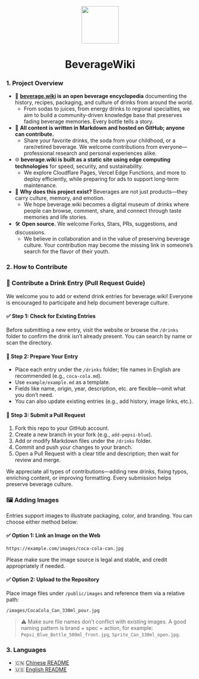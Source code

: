 <div align="center">
<img src="https://s2.loli.net/2025/10/04/lMf9pqYnQD3kt7T.png" style="width:100px;" width="100"/>
<h1>BeverageWiki</h1>
</div>

### 1. Project Overview

- 🍹 **[beverage.wiki](https://beverage.wiki/) is an open beverage encyclopedia** documenting the history, recipes, packaging, and culture of drinks from around the world.
	- From sodas to juices, from energy drinks to regional specialties, we aim to build a community-driven knowledge base that preserves fading beverage memories. Every bottle tells a story.
- 📖 **All content is written in Markdown and hosted on GitHub; anyone can contribute.**
	- Share your favorite drinks, the soda from your childhood, or a rare/retired beverage. We welcome contributions from everyone—professional research and personal experiences alike.
- 🌐 **beverage.wiki is built as a static site using edge computing technologies** for speed, security, and sustainability.
	- We explore Cloudflare Pages, Vercel Edge Functions, and more to deploy efficiently, while preparing for ads to support long-term maintenance.
- 🧃 **Why does this project exist?** Beverages are not just products—they carry culture, memory, and emotion.
	- We hope beverage.wiki becomes a digital museum of drinks where people can browse, comment, share, and connect through taste memories and life stories.
- 🛠 **Open source.** We welcome Forks, Stars, PRs, suggestions, and discussions.
	- We believe in collaboration and in the value of preserving beverage culture. Your contribution may become the missing link in someone’s search for the flavor of their youth.

### 2. How to Contribute

### 🧃 Contribute a Drink Entry (Pull Request Guide)

We welcome you to add or extend drink entries for beverage.wiki! Everyone is encouraged to participate and help document beverage culture.

#### ✅ Step 1: Check for Existing Entries

Before submitting a new entry, visit the website or browse the `/drinks` folder to confirm the drink isn’t already present. You can search by name or scan the directory.

#### 📄 Step 2: Prepare Your Entry

- Place each entry under the `/drinks` folder; file names in English are recommended (e.g., `coca-cola.md`).
- Use `example/example.md` as a template.
- Fields like name, origin, year, description, etc. are flexible—omit what you don’t need.
- You can also update existing entries (e.g., add history, image links, etc.).

#### 🔧 Step 3: Submit a Pull Request

1. Fork this repo to your GitHub account.
2. Create a new branch in your fork (e.g., `add-pepsi-blue`).
3. Add or modify Markdown files under the `/drinks` folder.
4. Commit and push your changes to your branch.
5. Open a Pull Request with a clear title and description; then wait for review and merge.

We appreciate all types of contributions—adding new drinks, fixing typos, enriching content, or improving formatting. Every submission helps preserve beverage culture.

### 🖼 Adding Images

Entries support images to illustrate packaging, color, and branding. You can choose either method below:

#### ✅ Option 1: Link an Image on the Web

```text
https://example.com/images/coca-cola-can.jpg
```

Please make sure the image source is legal and stable, and credit appropriately if needed.

#### ✅ Option 2: Upload to the Repository

Place image files under `/public/images` and reference them via a relative path:

```text
/images/CocaCola_Can_330ml_pour.jpg
```

> ⚠️ Make sure file names don’t conflict with existing images. A good naming pattern is brand + spec + action, for example: `Pepsi_Blue_Bottle_500ml_front.jpg`, `Sprite_Can_330ml_open.jpg`.

### 3. Languages

- 🇨🇳 [Chinese README](README.md)
- 🇺🇸 [English README](README.en.md)

